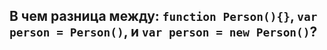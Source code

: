 ## В чем разница между: `function Person(){}`, `var person = Person()`, и `var person = new Person()`?